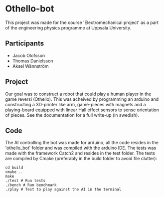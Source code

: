 # Othello-bot
This project was made for the course 'Electromechanical project' as a part of the engineering physics programme at Uppsala University.
## Participants
* Jacob Olofsson
* Thomas Danielsson
* Aksel Wännström
## Project
Our goal was to construct a robot that could play a human player in the game reversi (Othello).
This was acheived by programming an arduino and constructing a 3D-printer like arm, game-pieces with magnets and a playing-board equipped with linear Hall effect sensors to sense orientation of pieces.
See the documentation for a full write-up (in swedish).
## Code
The AI controlling the bot was made for arduino, all the code resides in the 'othello\_bot' folder and was compiled with the arduino IDE.
The tests was made with the framework Catch2 and resides in the test folder.
The tests are compiled by Cmake (preferably in the build folder to avoid file clutter):
```
cd build
cmake ..
make
./test # Run tests
./bench # Run benchmark
./play # Test to play against the AI in the terminal
```
